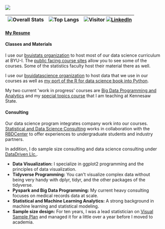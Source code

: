 ![](banner.gif)

| ![Overall Stats](https://github-readme-stats.vercel.app/api?username=hathawayj&count_private=true&show_icons=true&hide=stars)     |   ![Top Langs](https://github-readme-stats.vercel.app/api/top-langs/?username=hathawayj&layout=compact) | ![Visitor](https://visitor-badge.laobi.icu/badge?page_id=hathawayj.hathawayj) <a href="https://www.linkedin.com/in/hathawayj">![LinkedIn](https://img.shields.io/badge/LinkedIn-0077B5?style=for-the-badge&logo=linkedin&logoColor=white)</a> |
| ---- | ---- | ---- |

#### [My Resume](http://jhathaway.io/resume/2021.pdf)
#### Classes and Materials

I use our [byuistats organization](https://github.com/byuistats) to host most of our data science curriculum at BYU-I. The [public facing course sites](https://byuistats.github.io/) allow you to see some of the courses. Some of the statistics faculty host their material there as well.

I use our [byuidatascience organization](https://github.com/byuidatascience) to host data that we use in our courses as well as [my port of the R for data science book into Python](https://byuidatascience.github.io/python4ds/).

My two current 'work in progress' courses are [Big Data Programming and Analytics](https://github.com/BYUI451) and my [special topics course](https://github.com/KSUDS) that I am teaching at Kennesaw State.

#### Consulting

Our data science program integrates company work into our courses.  [Statistical and Data Science Consulting](https://github.com/BYUIDSconsulting) works in collaboration with the [RBDCenter](https://www.rbdcenter.org/data-analytics/) to offer experiences to undergraduate students and industry partners.

In addition, I do sample size consulting and data science consulting under [DataDriven Llc.](http://datadriventeam.com/). 

- __Data Visualization:__ I specialize in ggplot2 programming and the principles of data visualization. 
- __Tidyverse Programming:__ You can't visualize complex data without being very handy with dplyr, tidyr, and the other packages of the tidyverse.
- __Pyspark and Big Data Programming:__ My current heavy consulting focuses on medical records data at scale.
- __Statistical and Machine Learning Analytics:__ A strong background in machine learning and statistical modeling.
- __Sample size design:__ For ten years, I was a lead statistician on [Visual Sample Plan](https://www.pnnl.gov/projects/visual-sample-plan) and managed it for a little over a year before I moved to academia.
